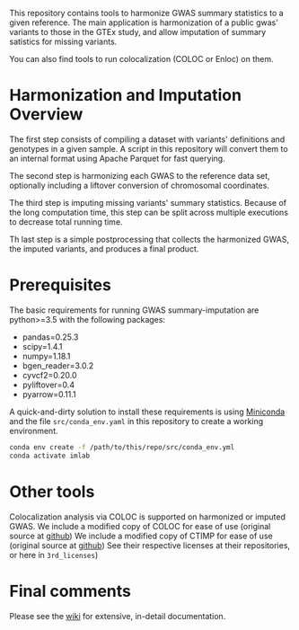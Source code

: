 
This repository contains tools to harmonize GWAS summary statistics to a given reference.
The main application is harmonization of a public gwas' variants to those in the GTEx study,
and allow imputation of summary satistics for missing variants.

You can also find tools to run colocalization (COLOC or Enloc) on them.

# Harmonization and Imputation Overview

The first step consists of compiling a dataset with variants' definitions and genotypes in a given sample.
A script in this repository will convert them to an internal format using Apache Parquet for fast querying.

The second step is harmonizing each GWAS to the reference data set, optionally including a liftover conversion of chromosomal coordinates.

The third step is imputing missing variants' summary statistics. Because of the long computation time, this step can be split across multiple executions
to decrease total running time.

Th last step is a simple postprocessing that collects the harmonized GWAS, the imputed variants, and produces a final product.

# Prerequisites

The basic requirements for running GWAS summary-imputation are python>=3.5 with the following packages:
 
- pandas=0.25.3
- scipy=1.4.1
- numpy=1.18.1
- bgen_reader=3.0.2
- cyvcf2=0.20.0
- pyliftover=0.4
- pyarrow=0.11.1

A quick-and-dirty solution to install these requirements is using [Miniconda](https://www.anaconda.com/open-source) and the file `src/conda_env.yaml`
in this repository to create a working environment.

```bash
conda env create -f /path/to/this/repo/src/conda_env.yml
conda activate imlab
```

# Other tools

Colocalization analysis via COLOC is supported on harmonized or imputed GWAS.
We include a modified copy of COLOC for ease of use (original source at [github](https://github.com/chr1swallace/coloc))
We include a modified copy of CTIMP for ease of use (original source at [github](https://github.com/yiminghu/CTIMP))
See their respective licenses at their repositories, or here in `3rd_licenses`)

# Final comments

Please see the [wiki](https://github.com/hakyimlab/summary-gwas-imputation/wiki) for extensive, in-detail documentation.
